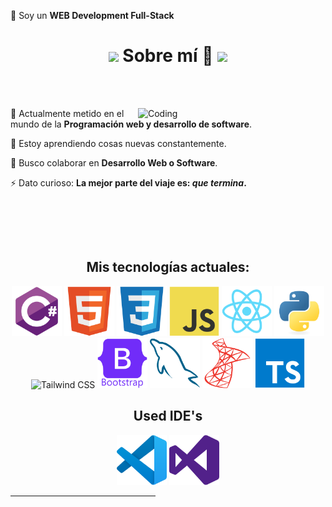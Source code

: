 


🌱  Soy un **WEB Development Full-Stack**

<h1 align="center">
  <img src="GIF/Earth.gif" width="24px">
  Sobre mí  👋
  <img src="GIF/Hi.gif" width="40px" />
</h1>

<br/><br/>

<img align="right" alt="Coding" width="300" src="https://i.pinimg.com/originals/81/17/8b/81178b47a8598f0c81c4799f2cdd4057.gif">


<p>
  🔭 Actualmente metido en el mundo de la <strong>Programación web y desarrollo de software</strong>.
</p>
<p>
  🌱 Estoy aprendiendo cosas nuevas constantemente.
</p>
<p>
  👯 Busco colaborar en <strong>Desarrollo Web o Software</strong>.
</p>
<p>
  ⚡ Dato curioso: <strong>La mejor parte del viaje es: <em>que termina</em>.</strong>
</p>

<br/><br/>




<br>
<div align="center">
    <h2 align="center">Mis tecnologías actuales:</h2>
    <div align="center">
        <img src="https://github.com/devicons/devicon/blob/master/icons/csharp/csharp-original.svg" alt="C#" width="80">
        <img src="https://github.com/devicons/devicon/blob/master/icons/html5/html5-original.svg" alt="HTML" width="80">
        <img src="https://github.com/devicons/devicon/blob/master/icons/css3/css3-original.svg" alt="CSS" width="80">
        <img src="https://github.com/devicons/devicon/blob/master/icons/javascript/javascript-original.svg" alt="JavaScript" width="80">
        <img src="https://github.com/devicons/devicon/blob/master/icons/react/react-original.svg" alt="React" width="80">
        <img src="https://github.com/devicons/devicon/blob/master/icons/python/python-original.svg" alt="Python" width="80">
        <img src="https://www.vectorlogo.zone/logos/tailwindcss/tailwindcss-icon.svg" alt="Tailwind CSS" width="80">
        <img src="https://raw.githubusercontent.com/devicons/devicon/master/icons/bootstrap/bootstrap-plain-wordmark.svg" alt="Bootstrap" width="80">
        <img src="https://github.com/devicons/devicon/blob/master/icons/mysql/mysql-original.svg" alt="MySQL" width="80">
        <img src="https://github.com/devicons/devicon/blob/master/icons/microsoftsqlserver/microsoftsqlserver-plain.svg" alt="SQL Server" width="80">
        <img src="https://github.com/devicons/devicon/blob/master/icons/typescript/typescript-original.svg" alt="TypeScript" width="80">
    </div>
</div>

   <h2 align="center">Used IDE's</h2>
    <div align="center">
        <img src="https://github.com/devicons/devicon/blob/master/icons/vscode/vscode-original.svg" alt="VsCode" width="80">
        <img src="https://raw.githubusercontent.com/devicons/devicon/master/icons/visualstudio/visualstudio-plain.svg" alt="Visual Studio" width="80">
    </div>
</div>






<hr width="46%" >


